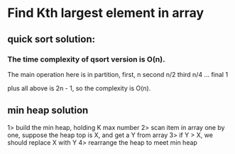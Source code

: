 # Find Kth largest element in array

## quick sort solution:

### The time complexity of qsort version is O(n).

The main operation here is in partition,
    first, n
    second n/2
    third n/4
    ...
    final 1

plus all above is 2n - 1, so the complexity is O(n).


## min heap solution

1> build the min heap, holding K max number
2> scan item in array one by one, suppose the heap top is X,
   and get a Y from array
3> if Y > X, we should replace X with Y
4> rearrange the heap to meet min heap
